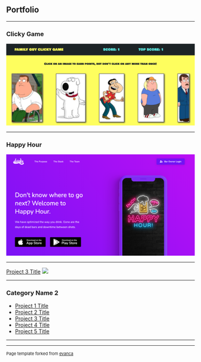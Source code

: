 ## Portfolio

---

### Clicky Game

[<img src="images/clicky-game.png?raw=true"/>](https://ritailchenko.github.io/Clicky-Game/)

---
### Happy Hour

[<img src="images/HappyHour.png?raw=true"/>](https://secure-oasis-95664.herokuapp.com/)

---
[Project 3 Title](http://example.com/)
<img src="images/dummy_thumbnail.jpg?raw=true"/>

---

### Category Name 2

- [Project 1 Title](http://example.com/)
- [Project 2 Title](http://example.com/)
- [Project 3 Title](http://example.com/)
- [Project 4 Title](http://example.com/)
- [Project 5 Title](http://example.com/)

---




---
<p style="font-size:11px">Page template forked from <a href="https://github.com/evanca/quick-portfolio">evanca</a></p>
<!-- Remove above link if you don't want to attibute -->

